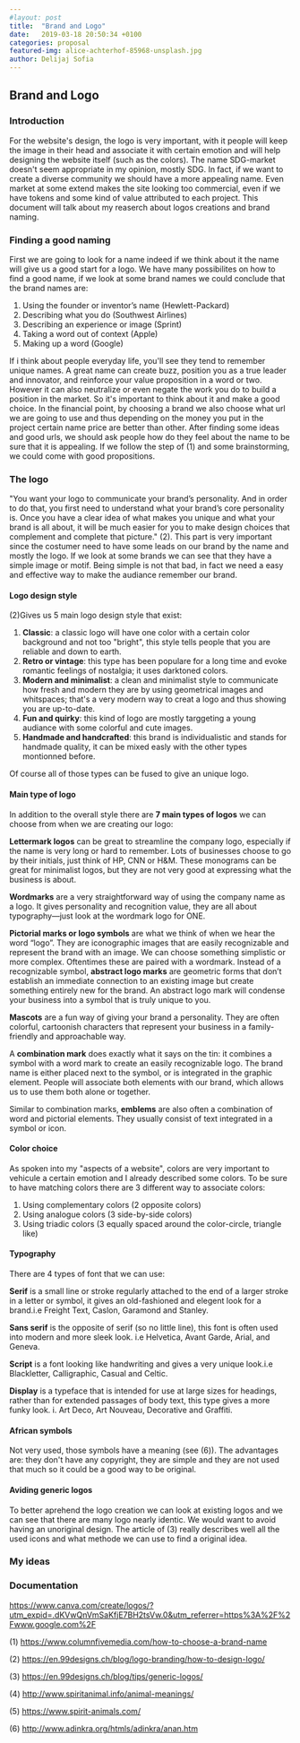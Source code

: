 ```yaml
---
#layout: post
title:  "Brand and Logo"
date:   2019-03-18 20:50:34 +0100
categories: proposal
featured-img: alice-achterhof-85968-unsplash.jpg
author: Delijaj Sofia
---
```


## Brand and Logo
### Introduction
For the website's design, the logo is very important, with it people will keep the image in their head and associate it with certain emotion and will help designing the website itself (such as the colors). The name SDG-market doesn't seem appropriate in my opinion, mostly SDG. In fact, if we want to create a diverse community we should have a more appealing name. Even market at some extend makes the site looking too commercial, even if we have tokens and some kind of value attributed to each project. This document will talk about my reaserch about logos creations and brand naming.
### Finding a good naming
First we are going to look for a name indeed if we think about it the name will give us a good start for a logo. We have many possibilites on how to find a good name, if we look at some brand names we could conclude that the brand names are:
1. Using the founder or inventor’s name (Hewlett-Packard)
2. Describing what you do (Southwest Airlines)
3. Describing an experience or image (Sprint)
4. Taking a word out of context (Apple)
5. Making up a word (Google)

If i think about people everyday life, you'll see they tend to remember unique names. A great name can create buzz, position you as a true leader and innovator, and reinforce your value proposition in a word or two. However it can also neutralize or even negate the work you do to build a position in the market. So it's important to think about it and make a good choice. In the financial point, by choosing a brand we also choose what url we are going to use and thus depending on the money you put in the project certain name price are better than other. After finding some ideas and good urls, we should ask people how do they feel about the name to be sure that it is appealing.
If we follow the step of (1) and some brainstorming, we could come with good propositions.
### The logo
"You want your logo to communicate your brand’s personality. And in order to do that, you first need to understand what your brand’s core personality is. Once you have a clear idea of what makes you unique and what your brand is all about, it will be much easier for you to make design choices that complement and complete that picture." (2). This part is very important since the costumer need to have some leads on our brand by the name and mostly the logo. If we look at some brands we can see that they have a simple image or motif. Being simple is not that bad, in fact we need a easy and effective way to make the audiance remember our brand.
#### Logo design style
(2)Gives us 5 main logo design style that exist:
1. **Classic**: a classic logo will have one color with a certain color background and not too "bright", this style tells people that you are reliable and down to earth.
2. **Retro or vintage**: this type has been populare for a long time and evoke romantic feelings of nostalgia; it uses darktoned colors.
3. **Modern and minimalist**: a clean and minimalist style to communicate how fresh and modern they are by using geometrical images and whitspaces; that's a very modern way to creat a logo and thus showing you are up-to-date.
4. **Fun and quirky**: this kind of logo are mostly targgeting a young audiance with some colorful and cute images.
5. **Handmade and handcrafted**:  this brand is individualistic and stands for handmade quality, it can be mixed easly with the other types montionned before.

Of course all of those types can be fused to give an unique logo.
#### Main type of logo
In addition to the overall style there are **7 main types of logos** we can choose from when we are creating our logo:

**Lettermark logos** can be great to streamline the company logo, especially if the name is very long or hard to remember. Lots of businesses choose to go by their initials, just think of HP, CNN or H&M. These monograms can be great for minimalist logos, but they are not very good at expressing what the business is about.

**Wordmarks** are a very straightforward way of using the company name as a logo. It gives personality and recognition value, they are all about typography—just look at the wordmark logo for ONE.

**Pictorial marks or logo symbols** are what we think of when we hear the word “logo”. They are iconographic images that are easily recognizable and represent the brand with an image. We can choose something simplistic or more complex. Oftentimes these are paired with a wordmark.
Instead of a recognizable symbol, **abstract logo marks** are geometric forms that don’t establish an immediate connection to an existing image but create something entirely new for the brand. An abstract logo mark will condense your business into a symbol that is truly unique to you.

**Mascots** are a fun way of giving your brand a personality. They are often colorful, cartoonish characters that represent your business in a family-friendly and approachable way.

A **combination mark** does exactly what it says on the tin: it combines a symbol with a word mark to create an easily recognizable logo. The brand name is either placed next to the symbol, or is integrated in the graphic element. People will associate both elements with our brand, which allows us to use them both alone or together.

Similar to combination marks, **emblems** are also often a combination of word and pictorial elements. They usually consist of text integrated in a symbol or icon.

#### Color choice
As spoken into my "aspects of a website", colors are very important to vehicule a certain emotion and I already described some colors. To be sure to have matching colors there are 3 different way to associate colors:
1. Using complementary colors (2 opposite colors)
2. Using analogue colors (3 side-by-side colors)
3. Using triadic colors (3 equally spaced around the color-circle, triangle like)

#### Typography
There are 4 types of font that we can use:

**Serif** is a small line or stroke regularly attached to the end of a larger stroke in a letter or symbol, it gives an old-fashioned and elegent look for a brand.i.e Freight Text, Caslon, Garamond and Stanley.

**Sans serif** is the opposite of serif (so no little line), this font is often used into modern and more sleek look. i.e Helvetica, Avant Garde, Arial, and Geneva.

**Script** is a font looking like handwriting and gives a very unique look.i.e Blackletter, Calligraphic, Casual and Celtic. 

**Display** is a typeface that is intended for use at large sizes for headings, rather than for extended passages of body text, this type gives a more funky look. i. Art Deco, Art Nouveau, Decorative and Graffiti.

#### African symbols
Not very used, those symbols have a meaning (see (6)). The advantages are: they don't have any copyright, they are simple and they are not used that much so it could be a good way to be original.
#### Aviding generic logos
To better aprehend the logo creation we can look at existing logos and we can see that there are many logo nearly identic. We would want to avoid having an unoriginal design. The article of (3) really describes well all the used icons and what methode we can use to find a original idea.
### My ideas
### Documentation
https://www.canva.com/create/logos/?utm_expid=.dKVwQnVmSaKfjE7BH2tsVw.0&utm_referrer=https%3A%2F%2Fwww.google.com%2F

(1) https://www.columnfivemedia.com/how-to-choose-a-brand-name

(2) https://en.99designs.ch/blog/logo-branding/how-to-design-logo/

(3) https://en.99designs.ch/blog/tips/generic-logos/

(4) http://www.spiritanimal.info/animal-meanings/

(5) https://www.spirit-animals.com/

(6) http://www.adinkra.org/htmls/adinkra/anan.htm

